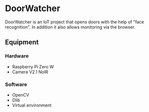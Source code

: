 # DoorWatcher
DoorWatcher is an IoT project that opens doors with the help of "face recognition". In addition it also allows monitoring via the browser. 

## Equipment
### Hardware
- Raspberry Pi Zero W
- Camera V2.1 NoIR

### Software
- OpenCV
- Dlib
- Virtual environment
